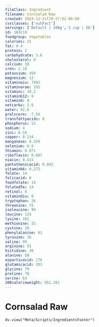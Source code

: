 ```yaml
---
fileClass: Ingredient
filename: Cornsalad Raw
created: 2024-12-21T19:27:02-06:00
cssclasses: ['nutFact']
servings: ['Default | 100g','1 cup | 56']
id: 169219
foodgroup: Vegetables
calories: 21
fat: 0.4
protein: 2
carbohydrate: 3.6
cholesterol: 0
calcium: 38
iron: 2.18
potassium: 459
magnesium: 13
vitaminaiu: 7092
vitaminarae: 355
vitaminc: 38.2
vitaminb12: 0
vitamind: 0
netcarbs: 3.6
water: 92.8
pralscore: -7.58
transfattyacids: 0
phosphorus: 53
sodium: 4
zinc: 0.59
copper: 0.134
manganese: 0.359
selenium: 0.9
thiamin: 0.071
riboflavin: 0.087
niacin: 0.415
pantothenicacid: 0.042
vitaminb6: 0.273
folate: 14
folicacid: 0
foodfolate: 14
folatedfe: 14
retinol: 0
vitamindiu: 0
tryptophan: 26
threonine: 75
isoleucine: 99
leucine: 133
lysine: 101
methionine: 25
cystine: 20
phenylalanine: 91
tyrosine: 36
valine: 99
arginine: 91
histidine: 36
alanine: 88
asparticacid: 176
glutamicacid: 203
glycine: 79
proline: 78
serine: 63
200calorieweight: 952.381
---
```


# Cornsalad Raw

```dataviewjs
dv.view("Meta/Scripts/IngredientsFooter")
```